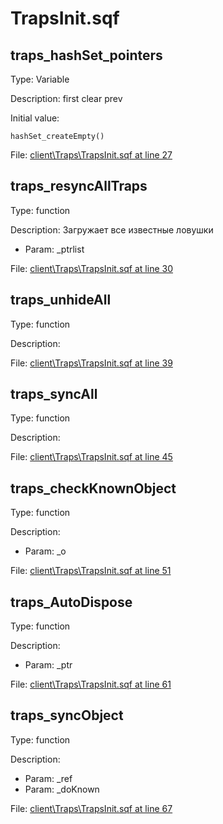 # TrapsInit.sqf

## traps_hashSet_pointers

Type: Variable

Description: first clear prev


Initial value:
```sqf
hashSet_createEmpty()
```
File: [client\Traps\TrapsInit.sqf at line 27](../../../Src/client/Traps/TrapsInit.sqf#L27)
## traps_resyncAllTraps

Type: function

Description: Загружает все известные ловушки
- Param: _ptrlist

File: [client\Traps\TrapsInit.sqf at line 30](../../../Src/client/Traps/TrapsInit.sqf#L30)
## traps_unhideAll

Type: function

Description: 


File: [client\Traps\TrapsInit.sqf at line 39](../../../Src/client/Traps/TrapsInit.sqf#L39)
## traps_syncAll

Type: function

Description: 


File: [client\Traps\TrapsInit.sqf at line 45](../../../Src/client/Traps/TrapsInit.sqf#L45)
## traps_checkKnownObject

Type: function

Description: 
- Param: _o

File: [client\Traps\TrapsInit.sqf at line 51](../../../Src/client/Traps/TrapsInit.sqf#L51)
## traps_AutoDispose

Type: function

Description: 
- Param: _ptr

File: [client\Traps\TrapsInit.sqf at line 61](../../../Src/client/Traps/TrapsInit.sqf#L61)
## traps_syncObject

Type: function

Description: 
- Param: _ref
- Param: _doKnown

File: [client\Traps\TrapsInit.sqf at line 67](../../../Src/client/Traps/TrapsInit.sqf#L67)
